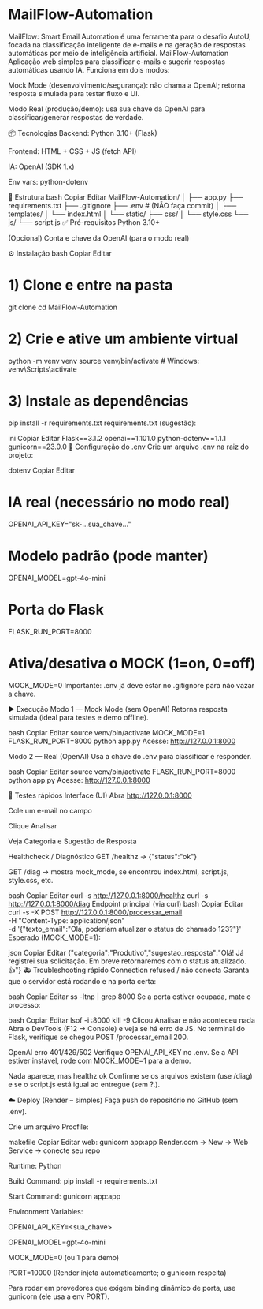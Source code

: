 # MailFlow-Automation
MailFlow: Smart Email Automation é uma ferramenta para o desafio AutoU, focada na classificação inteligente de e-mails e na geração de respostas automáticas por meio de inteligência artificial.
MailFlow-Automation
Aplicação web simples para classificar e-mails e sugerir respostas automáticas usando IA.
Funciona em dois modos:

Mock Mode (desenvolvimento/segurança): não chama a OpenAI; retorna resposta simulada para testar fluxo e UI.

Modo Real (produção/demo): usa sua chave da OpenAI para classificar/generar respostas de verdade.

📦 Tecnologias
Backend: Python 3.10+ (Flask)

Frontend: HTML + CSS + JS (fetch API)

IA: OpenAI (SDK 1.x)

Env vars: python-dotenv

📁 Estrutura
bash
Copiar
Editar
MailFlow-Automation/
│
├── app.py
├── requirements.txt
├── .gitignore
├── .env                  # (NÃO faça commit)
│
├── templates/
│   └── index.html
│
└── static/
    ├── css/
    │   └── style.css
    └── js/
        └── script.js
✅ Pré-requisitos
Python 3.10+

(Opcional) Conta e chave da OpenAI (para o modo real)

⚙️ Instalação
bash
Copiar
Editar
# 1) Clone e entre na pasta
git clone <seu-repo>
cd MailFlow-Automation

# 2) Crie e ative um ambiente virtual
python -m venv venv
source venv/bin/activate   # Windows: venv\Scripts\activate

# 3) Instale as dependências
pip install -r requirements.txt
requirements.txt (sugestão):

ini
Copiar
Editar
Flask==3.1.2
openai==1.101.0
python-dotenv==1.1.1
gunicorn==23.0.0
🔐 Configuração do .env
Crie um arquivo .env na raiz do projeto:

dotenv
Copiar
Editar
# IA real (necessário no modo real)
OPENAI_API_KEY="sk-...sua_chave..."

# Modelo padrão (pode manter)
OPENAI_MODEL=gpt-4o-mini

# Porta do Flask
FLASK_RUN_PORT=8000

# Ativa/desativa o MOCK (1=on, 0=off)
MOCK_MODE=0
Importante: .env já deve estar no .gitignore para não vazar a chave.

▶️ Execução
Modo 1 — Mock Mode (sem OpenAI)
Retorna resposta simulada (ideal para testes e demo offline).

bash
Copiar
Editar
source venv/bin/activate
MOCK_MODE=1 FLASK_RUN_PORT=8000 python app.py
Acesse: http://127.0.0.1:8000

Modo 2 — Real (OpenAI)
Usa a chave do .env para classificar e responder.

bash
Copiar
Editar
source venv/bin/activate
FLASK_RUN_PORT=8000 python app.py
Acesse: http://127.0.0.1:8000

🧪 Testes rápidos
Interface (UI)
Abra http://127.0.0.1:8000

Cole um e-mail no campo

Clique Analisar

Veja Categoria e Sugestão de Resposta

Healthcheck / Diagnóstico
GET /healthz → {"status":"ok"}

GET /diag → mostra mock_mode, se encontrou index.html, script.js, style.css, etc.

bash
Copiar
Editar
curl -s http://127.0.0.1:8000/healthz
curl -s http://127.0.0.1:8000/diag
Endpoint principal (via curl)
bash
Copiar
Editar
curl -s -X POST http://127.0.0.1:8000/processar_email \
  -H "Content-Type: application/json" \
  -d '{"texto_email":"Olá, poderiam atualizar o status do chamado 123?"}'
Esperado (MOCK_MODE=1):

json
Copiar
Editar
{"categoria":"Produtivo","sugestao_resposta":"Olá! Já registrei sua solicitação. Em breve retornaremos com o status atualizado. 👍"}
🚑 Troubleshooting rápido
Connection refused / não conecta
Garanta que o servidor está rodando e na porta certa:

bash
Copiar
Editar
ss -ltnp | grep 8000
Se a porta estiver ocupada, mate o processo:

bash
Copiar
Editar
lsof -i :8000
kill -9 <PID>
Clicou Analisar e não aconteceu nada
Abra o DevTools (F12 → Console) e veja se há erro de JS.
No terminal do Flask, verifique se chegou POST /processar_email 200.

OpenAI erro 401/429/502
Verifique OPENAI_API_KEY no .env. Se a API estiver instável, rode com MOCK_MODE=1 para a demo.

Nada aparece, mas healthz ok
Confirme se os arquivos existem (use /diag) e se o script.js está igual ao entregue (sem ?.).

☁️ Deploy (Render – simples)
Faça push do repositório no GitHub (sem .env).

Crie um arquivo Procfile:

makefile
Copiar
Editar
web: gunicorn app:app
Render.com → New → Web Service → conecte seu repo

Runtime: Python

Build Command: pip install -r requirements.txt

Start Command: gunicorn app:app

Environment Variables:

OPENAI_API_KEY=<sua_chave>

OPENAI_MODEL=gpt-4o-mini

MOCK_MODE=0 (ou 1 para demo)

PORT=10000 (Render injeta automaticamente; o gunicorn respeita)

Para rodar em provedores que exigem binding dinâmico de porta, use gunicorn (ele usa a env PORT).

